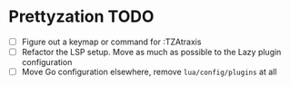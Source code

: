 # Prettyzation TODO

- [ ] Figure out a keymap or command for :TZAtraxis
- [ ] Refactor the LSP setup. Move as much as possible to the Lazy plugin configuration
- [ ] Move Go configuration elsewhere, remove `lua/config/plugins` at all
